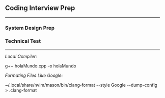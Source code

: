 ## Coding Interview Prep
____

### System Design Prep

### Technical Test


_____

*Local Compiler:*
 
g++ holaMundo.cpp -o holaMundo

*Formating Files Like Google:*

~/.local/share/nvim/mason/bin/clang-format --style Google --dump-config > .clang-format
